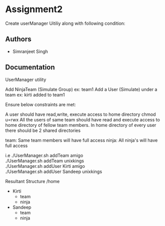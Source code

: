 # Assignment2

Create userManager Uitiliy along with following condition:


## Authors

- Simranjeet Singh
## Documentation

UserManager utility

Add NinjaTeam (Simulate Group) ex: team1
Add a User (Simulate) under a team ex: kirti added to team1


Ensure below constraints are met:

A user should have read,write, execute access to home directory      chmod u=rwx
All the users of same team should have read and execute access to home directory of fellow team members.
In home directory of every user there should be 2 shared directories

team: Same team members will have full access
ninja: All ninja's will have full access






i.e
./UserManager.sh addTeam amigo       
./UserManager.sh addTeam unixkings    
./UserManager.sh addUser Kirti amigo     
./UserManager.sh addUser Sandeep unixkings   

Resultant Structure
/home
  - Kirti
    - team
    - ninja
  - Sandeep
    - team
    - ninja

